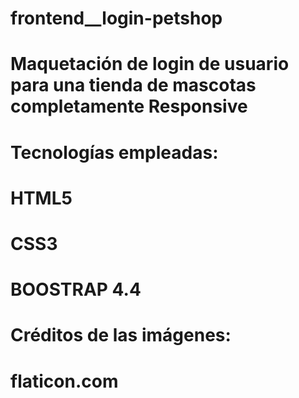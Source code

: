 
# frontend__login-petshop

# Maquetación de login de usuario para una tienda de mascotas completamente Responsive

# Tecnologías empleadas:
# HTML5
# CSS3
# BOOSTRAP 4.4

# Créditos de las imágenes:
# flaticon.com 
